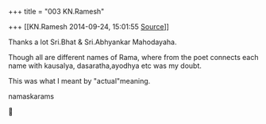 +++
title = "003 KN.Ramesh"

+++
[[KN.Ramesh	2014-09-24, 15:01:55 [Source](https://groups.google.com/g/samskrita/c/Dr7tPuxvn_U)]]



Thanks a lot Sri.Bhat & Sri.Abhyankar Mahodayaha.

Though all are different names of Rama, where from the poet connects each name with kausalya, dasaratha,ayodhya etc was my doubt.

This was what I meant by "actual"meaning.

namaskarams



